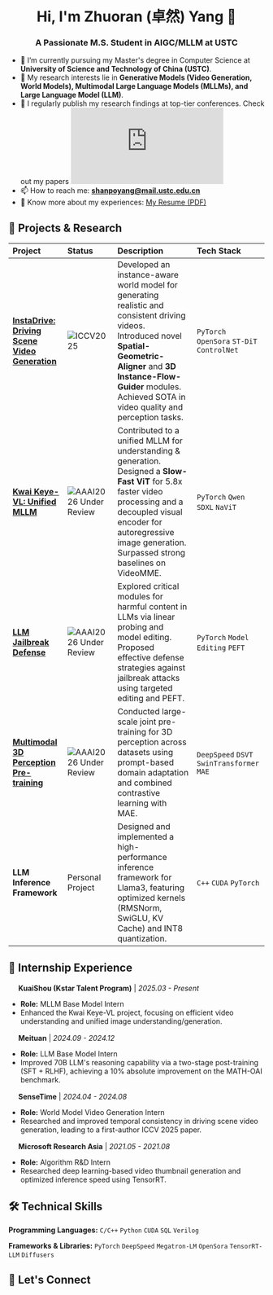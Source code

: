 <h1 align="center">Hi, I'm Zhuoran (卓然) Yang 👋</h1>
<h3 align="center">A Passionate M.S. Student in AIGC/MLLM at USTC</h3>

- 🔭 I’m currently pursuing my Master's degree in Computer Science at **University of Science and Technology of China (USTC)**.
- 🌱 My research interests lie in **Generative Models (Video Generation, World Models), Multimodal Large Language Models (MLLMs), and Large Language Model (LLM)**.
- 📝 I regularly publish my research findings at top-tier conferences. Check out my papers [![InstaDrive in ICCV'25](https://shanpoyang654.github.io/InstaDrive/page.html)]([您的Scholar链接]) 
- 📫 How to reach me: **shanpoyang@mail.ustc.edu.cn**
- 📄 Know more about my experiences: [My Resume (PDF)]((您的简历PDF链接))

## 🚀 Projects & Research

| Project | Status | Description | Tech Stack |
| :--- | :--- | :--- | :--- |
| **[InstaDrive: Driving Scene Video Generation](https://shanpoyang654.github.io/InstaDrive/page.html)** | ![ICCV2025](https://img.shields.io/badge/ICCV-2025-blue) | Developed an instance-aware world model for generating realistic and consistent driving videos. Introduced novel **Spatial-Geometric-Aligner** and **3D Instance-Flow-Guider** modules. Achieved SOTA in video quality and perception tasks. | `PyTorch` `OpenSora` `ST-DiT` `ControlNet` |
| **[Kwai Keye-VL: Unified MLLM](https://kwai-keye.github.io/)** | ![AAAI2026 Under Review](https://img.shields.io/badge/AAAI-2026_Under_Review-orange) | Contributed to a unified MLLM for understanding & generation. Designed a **Slow-Fast ViT** for 5.8x faster video processing and a decoupled visual encoder for autoregressive image generation. Surpassed strong baselines on VideoMME. | `PyTorch` `Qwen` `SDXL` `NaViT` |
| **[LLM Jailbreak Defense](https://arxiv.org/abs/2504.12709)** | ![AAAI2026 Under Review](https://img.shields.io/badge/AAAI-2026_Under_Review-orange) | Explored critical modules for harmful content in LLMs via linear probing and model editing. Proposed effective defense strategies against jailbreak attacks using targeted editing and PEFT. | `PyTorch` `Model Editing` `PEFT` |
| **[Multimodal 3D Perception Pre-training](https://arxiv.org/abs/2504.01533)** | ![AAAI2026 Under Review](https://img.shields.io/badge/AAAI-2026_Under_Review-orange) | Conducted large-scale joint pre-training for 3D perception across datasets using prompt-based domain adaptation and combined contrastive learning with MAE. | `DeepSpeed` `DSVT` `SwinTransformer` `MAE` |
| **LLM Inference Framework** | Personal Project | Designed and implemented a high-performance inference framework for Llama3, featuring optimized kernels (RMSNorm, SwiGLU, KV Cache) and INT8 quantization. | `C++` `CUDA` `PyTorch` |

## 💼 Internship Experience

**<img src="https://img.icons.iconarchive.com/icons/marcus-roberto/google-play/32/Google.png" width="16"/> KuaiShou (Kstar Talent Program)** | *2025.03 - Present*
- **Role:** MLLM Base Model Intern
- Enhanced the Kwai Keye-VL project, focusing on efficient video understanding and unified image understanding/generation.

**<img src="https://img.icons.iconarchive.com/icons/sicons/basic-round-social/32/facebook-icon.png" width="16"/> Meituan** | *2024.09 - 2024.12*
- **Role:** LLM Base Model Intern
- Improved 70B LLM's reasoning capability via a two-stage post-training (SFT + RLHF), achieving a 10% absolute improvement on the MATH-OAI benchmark.

**<img src="https://img.icons.iconarchive.com/icons/marcus-roberto/google-play/32/Google.png" width="16"/> SenseTime** | *2024.04 - 2024.08*
- **Role:** World Model Video Generation Intern
- Researched and improved temporal consistency in driving scene video generation, leading to a first-author ICCV 2025 paper.

**<img src="https://img.icons.iconarchive.com/icons/marcus-roberto/google-play/32/Google.png" width="16"/> Microsoft Research Asia** | *2021.05 - 2021.08*
- **Role:** Algorithm R&D Intern
- Researched deep learning-based video thumbnail generation and optimized inference speed using TensorRT.

## 🛠️ Technical Skills

**Programming Languages:** 
`C/C++` `Python` `CUDA` `SQL` `Verilog`

**Frameworks & Libraries:**
`PyTorch` `DeepSpeed` `Megatron-LM` `OpenSora` `TensorRT-LLM` `Diffusers`


## 🤝 Let's Connect
